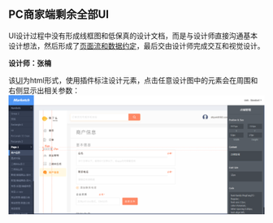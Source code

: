 ## PC商家端剩余全部UI

UI设计过程中没有形成线框图和低保真的设计文档，而是与设计师直接沟通基本设计想法，然后形成了[页面流和数据约定](page_flow_PC.md)，最后交由设计师完成交互和视觉设计。

**设计师：张楠**

该[UI](UI.html)为html形式，使用插件标注设计元素，点击任意设计图中的元素会在周围和右侧显示出相关参数：
![截图](截图.jpg)